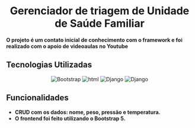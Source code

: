 <div align='center'>

# Gerenciador de triagem de Unidade de Saúde Familiar

</div>

**O projeto é um contato inicial de conhecimento com o framework e foi realizado com o apoio de videoaulas no Youtube**


## Tecnologias Utilizadas

<div align='center'>

![Bootstrap](https://img.shields.io/badge/Bootstrap-563D7C?style=for-the-badge&logo=bootstrap&logoColor=white) ![html](https://img.shields.io/badge/HTML5-E34F26?style=for-the-badge&logo=html5&logoColor=white) ![Django](https://img.shields.io/badge/django-%23092E20?style=for-the-badge&logo=django&logoColor=white) ![Django](https://img.shields.io/badge/python-%233776AB?style=for-the-badge&logo=python&logoColor=white)

</div>

## Funcionalidades

- **CRUD com os dados: nome, peso, pressão e temperatura.**
- **O frontend foi feito utilizando o Bootstrap 5.**
